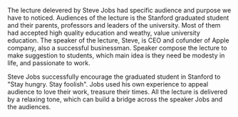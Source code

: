 The lecture delevered by Steve Jobs had specific audience and purpose we have to noticed. Audiences of the lecture is the Stanford graduated student and their parents, professors and leaders of the university. Most of them had accepted high quality education and weathy, value university education. The speaker of the lecture, Steve, is CEO and cofunder of Apple company, also a successful businessman. Speaker compose the lecture to make suggestion to students, which main idea is they need be modesty in life, and passionate to work.

Steve Jobs successfully encourage the graduated student in Stanford to "Stay hungry. Stay foolish". Jobs used his own experience to appeal audience to love their work, treasure their times. All the lecture is delivered by a relaxing tone, which can build a bridge across the speaker Jobs and the audiences.